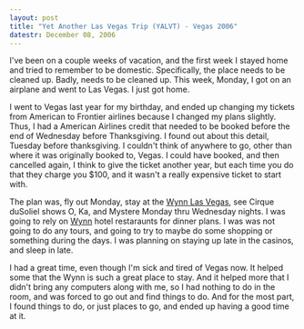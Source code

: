```yaml
---
layout: post
title: "Yet Another Las Vegas Trip (YALVT) - Vegas 2006"
datestr: December 08, 2006
---
```


I've been on a couple weeks of vacation, and the first week I stayed home and tried to remember to be domestic. Specifically, the place needs to be cleaned up. Badly, needs to be cleaned up. This week, Monday, I got on an airplane and went to Las Vegas. I just got home.

I went to Vegas last year for my birthday, and ended up changing my tickets from American to Frontier airlines because I changed my plans slightly. Thus, I had a American Airlines credit that needed to be booked before the end of Wednesday before Thanksgiving. I found out about this detail, Tuesday before thanksgiving. I couldn't think of anywhere to go, other than where it was originally booked to, Vegas. I could have booked, and then cancelled again, I think to give the ticket another year, but each time you do that they charge you $100, and it wasn't a really expensive ticket to start with.

The plan was, fly out Monday, stay at the <a href="http://www.wynnlasvegas.com/">Wynn Las Vegas</a>, see Cirque duSoliel shows O, Ka, and Mystere Monday thru Wednesday nights. I was going to rely on <a href="http://www.wynnlasvegas.com/">Wynn</a> hotel restaraunts for dinner plans. I was was not going to do any tours, and going to try to maybe do some shopping or something during the days. I was planning on staying up late in the casinos, and sleep in late.

I had a great time, even though I'm sick and tired of Vegas now. It helped some that the Wynn is such a great place to stay. And it helped more that I didn't bring any computers along with me, so I had nothing to do in the room, and was forced to go out and find things to do. And for the most part, I found things to do, or just places to go, and ended up having a good time at it.

